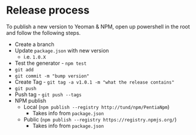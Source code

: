 # Release process

To publish a new version to Yeoman & NPM, open up powershell in the root and follow the following steps.

* Create a branch
* Update `package.json` with new version 
  * i.e. `1.0.X`
* Test the generator - `npm test`
* `git add`
* `git commit -m "bump version"`
* Create Tag - `git tag -a v1.0.1 -m "what the release contains"`
* `git push`
* Push tag - `git push --tags`
* NPM publish
  * Local (`npm publish --registry http://tund/npm/PentiaNpm`) 
    * Takes info from `package.json`
  * Public (`npm publish --registry https://registry.npmjs.org/`) 
    * Takes info from `package.json`

